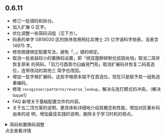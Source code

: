 ## 0.6.11

- 修订一批错码和拆分。
- 加入扩展 G 区字。
- 优化调整一些简码词组（见下方）。
- 码表的单字 GB18030 区的排序改用邢红兵博士 25 亿字语料字频表，该表含 14975 字。
- 修改按键绑定配置写法，避免「,.」键的绑定。
- 取消一批收益较小的置换码设置，即「统双屋醉碎默忧叔固尚悄」取消二简并恢复原来
的简码，「羽刀弓酉頁巾臼齒見門鳥」取消扩展码并恢复二码首选位，连带改动的其他三
简字也改回。
- 增加一批字根扩展码，这些字根原本就不在首选位，现在只是赋予其一组免选重编码。
- 修改 `recoginzer/patterns/reverse_lookup`，解决与连打模式的冲突。（解决
issue1）
- FAQ 新增关于基础配置文件的内容。
- 关于五二顶方案的说明，更具体和详细地介绍其概念和性能，增加对区重补码由来的说
明，增加最佳实践的说明，删除关于学习时机的观点。

<details>
  <summary>简码和置换码调整</br>点击查看详情</summary>

```
-我就	p
+生活	p
-得很	s
+包括	s
-家里	w
+应该	w
-道理	x
+关系	x
-没事	z
+认为	z
-统	cy
+羽	cy
-双	dd
+刀	dd
-屋	dg
+弓	dg
-醉	ey
+酉	ey
-碎	gy
+頁	gy
-叔	lc
+齒	lc
-默	mj
+巾	mj
-固	nj
+見	nj
-尚	nm
+門	nm
-吴	of
+呀	of
-忧	uj
+臼	uj
-悄	un
+鳥	un
-以往	cs
+纪律	cs
-功能	ia
+才能	ia
-上路	lo
+鉴别	lo
-外出	qa
+写出	qa
-风味	qo
+名叫	qo
-行业	sl
+彼此	sl
-容易	wk
+家里	wk
-应该	wz
+广泛	wz
-关系	xp
+首先	xp
-参考资料	aj
+马克思	aj
-及格	aw
+及其	aw
-随时随地	bk
+那时候	bk
-约为	cs
+约束	cs
-截至	ef
+现成的	ef
-醉酒	ey
+玩意儿	ey
-指南	fv
+批评	fv
-更新	gk
+更加	gk
-薪酬	hy
+共产党	hy
-功效	ic
+功能	ic
-杜绝	ij
+想起来	ij
-显示	kl
+显著	kl
-削减	ns
+削弱	ns
-呼吁	op
+呼吸	op
-跑马	os
+跑到	os
-跳梁小丑	oz
+中学生	oz
-包括	sd
+包含	sd
-仆人	tl
+侦察	tl
-会员	ue
+情感	ue
-惧怕	un
+悄悄	un
-容量	wu
+容易	wu
-精神	xw
+精神	xe
-首先	xt
+道理	xt
-善用	xx
+善于	xx
-认为	zu
+认识	zu
-陼	bjk
+畫	bjk
+统	cyv
+双	ddo
+屋	dga
+醉	eye
-磖	gcu
+匹	gcu
+碎	gyu
-蓿	hwg
+蘑	hwg
-桧	iue
+栓	iue
+叔	lcd
+默	mjq
-骷	njg
+固	njg
-敞	nmo
+尚	nmo
-呕	oft
+啦	ofy
-鱮	qug
+悄	uns
-羽	cyv
-刀	ddo
-弓	dga
-酉	eye
-頁	gyu
-齒	lcd
-巾	mjq
-見	njgw
-門	nmov
-臼	ujo
+卩	aefm
+厶	aii
+爿	app
+糸	avei
+廴	bdg
+阝	bvfu
+纟	cjoj
+韋	dwzu
+镸	ecug
+扌	fvkv
+丌	hjvq
+艹	hvjq
+朩	iuez
+爾	jegz
+丂	jkb
+刂	lda
+虍	lhi
+罒	mwf
+鬥	ndfq
+囗	nwi
+	ozo
+钅	pjic
+牜	pnh
+饣	qiv
+灬	shkv
+彳	srn
+勹	suez
+乂	tigu
+㐅	tigu
+亻	tvi
+僉	uqd
+忄	uvi
+犭	vqdo
+豸	vzu
+衤	wig
+礻	wsfs
+冫	xsld
+為	xwbm
+辶	zdjy
+氵	zvov
```
</details>
